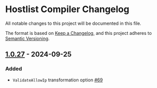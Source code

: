 # Hostlist Compiler Changelog

All notable changes to this project will be documented in this file.

The format is based on [Keep a Changelog](https://keepachangelog.com/en/1.0.0/),
and this project adheres to [Semantic Versioning](https://semver.org/spec/v2.0.0.html).


## [1.0.27] - 2024-09-25

### Added

- `ValidateAllowIp` transformation option [#69]

[1.0.27]: https://github.com/AdguardTeam/HostlistCompiler/compare/v1.0.26...v1.0.27
[#69]: https://github.com/AdguardTeam/FiltersCompiler/issues/69
